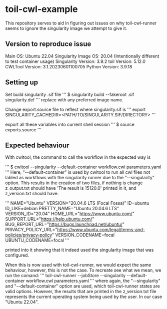 # toil-cwl-example
This repository serves to aid in figuring out issues on why toil-cwl-runner seems to ignore the singularity image we attempt to give it.

## Version to reproduce issue

Main OS: Ubuntu 22.04
Singularity Image OS: 20.04 (Intentionally different to test container usage)
Singularity Version: 3.9.2
toil Version: 5.12.0
CWLTool Version: 3.1.20230601100705
Python Version: 3.9.18

## Setting up

Set build singularity .sif file 
'''
$ singularity build --fakeroot <imageName>.sif singularity.def
'''
replace <imageName> with any preferred image name.

Change export.source file to reflect where singularity.sif is
'''
export SINGULARITY_CACHEDIR=<PATH/TO/SINGULARITY.SIF/DIRECTORY>
'''

export all these variables into current shell session
'''
$ source exports.source
'''

## Expected behaviour

With cwltool, the command to call the workflow in the expected way is

'''
$ cwltool --singularity --default-container <imageName> workflow.cwl parameters.yaml
'''
Here, "--default-container" is used by cwltool to run all cwl files not labled as workflows with the singularity runner due to the "--singularity" option. This results in the creation of two files, if nothing is change z_output.txt should have 'The result is 15120.0' printed in it, and z_version.txt should have:

'''
NAME="Ubuntu"
VERSION="20.04.6 LTS (Focal Fossa)"
ID=ubuntu
ID_LIKE=debian
PRETTY_NAME="Ubuntu 20.04.6 LTS"
VERSION_ID="20.04"
HOME_URL="https://www.ubuntu.com/"
SUPPORT_URL="https://help.ubuntu.com/"
BUG_REPORT_URL="https://bugs.launchpad.net/ubuntu/"
PRIVACY_POLICY_URL="https://www.ubuntu.com/legal/terms-and-policies/privacy-policy"
VERSION_CODENAME=focal
UBUNTU_CODENAME=focal
'''

printed into it showing that it indeed used the singularity image that was configured.

When this is now used with toil-cwl-runner, we would expect the same behaviour, however, this is not the case. To recreate see what we mean, we run the comand:
'''
toil-cwl-runner --jobStore <jobstoreName> --singularity --default-container <imageName> workflow.cwl parameters.yaml
'''
where again, the "--singularity" and "--default-container" option are used, which toil-cwl-runner states are valid options. However, the results that are printed in the z_version.txt file represents the current operating system being used by the user. In our case "Ubuntu 22.04". 

